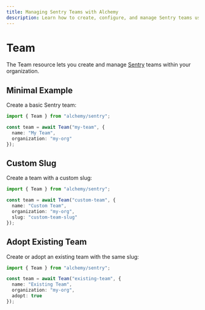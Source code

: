 ```yaml
---
title: Managing Sentry Teams with Alchemy
description: Learn how to create, configure, and manage Sentry teams using Alchemy.
---
```


# Team

The Team resource lets you create and manage [Sentry](https://sentry.io) teams within your organization.

## Minimal Example

Create a basic Sentry team:

```ts
import { Team } from "alchemy/sentry";

const team = await Team("my-team", {
  name: "My Team",
  organization: "my-org"
});
```

## Custom Slug

Create a team with a custom slug:

```ts
import { Team } from "alchemy/sentry";

const team = await Team("custom-team", {
  name: "Custom Team",
  organization: "my-org",
  slug: "custom-team-slug"
});
```

## Adopt Existing Team

Create or adopt an existing team with the same slug:

```ts
import { Team } from "alchemy/sentry";

const team = await Team("existing-team", {
  name: "Existing Team",
  organization: "my-org",
  adopt: true
});
``` 